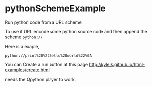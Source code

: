 pythonSchemeExample
===================

Run python code from a URL scheme

To use it URL encode some python source code and then append the scheme `python://` 

Here is a exaple,   
    
    python://print%20%22hello%20world%22%0A


You can Create a run button at this page  http://kylelk.github.io/html-examples/create.html

needs the Qpython player to work. 
